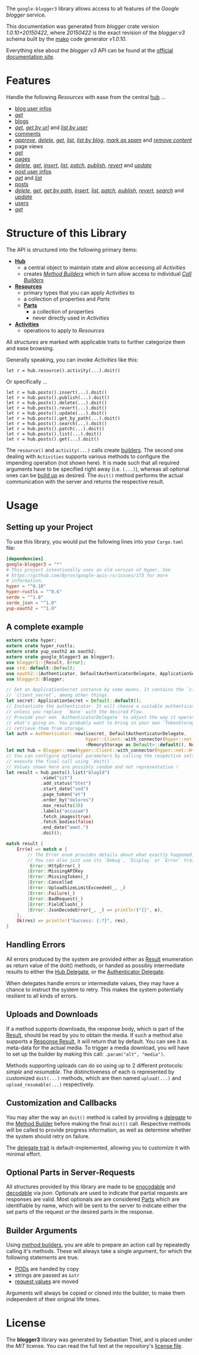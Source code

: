 <!---
DO NOT EDIT !
This file was generated automatically from 'src/mako/api/README.md.mako'
DO NOT EDIT !
-->
The `google-blogger3` library allows access to all features of the *Google blogger* service.

This documentation was generated from *blogger* crate version *1.0.10+20150422*, where *20150422* is the exact revision of the *blogger:v3* schema built by the [mako](http://www.makotemplates.org/) code generator *v1.0.10*.

Everything else about the *blogger* *v3* API can be found at the
[official documentation site](https://developers.google.com/blogger/docs/3.0/getting_started).
# Features

Handle the following *Resources* with ease from the central [hub](https://docs.rs/google-blogger3/1.0.10+20150422/google_blogger3/struct.Blogger.html) ... 

* [blog user infos](https://docs.rs/google-blogger3/1.0.10+20150422/google_blogger3/struct.BlogUserInfo.html)
 * [*get*](https://docs.rs/google-blogger3/1.0.10+20150422/google_blogger3/struct.BlogUserInfoGetCall.html)
* [blogs](https://docs.rs/google-blogger3/1.0.10+20150422/google_blogger3/struct.Blog.html)
 * [*get*](https://docs.rs/google-blogger3/1.0.10+20150422/google_blogger3/struct.BlogGetCall.html), [*get by url*](https://docs.rs/google-blogger3/1.0.10+20150422/google_blogger3/struct.BlogGetByUrlCall.html) and [*list by user*](https://docs.rs/google-blogger3/1.0.10+20150422/google_blogger3/struct.BlogListByUserCall.html)
* [comments](https://docs.rs/google-blogger3/1.0.10+20150422/google_blogger3/struct.Comment.html)
 * [*approve*](https://docs.rs/google-blogger3/1.0.10+20150422/google_blogger3/struct.CommentApproveCall.html), [*delete*](https://docs.rs/google-blogger3/1.0.10+20150422/google_blogger3/struct.CommentDeleteCall.html), [*get*](https://docs.rs/google-blogger3/1.0.10+20150422/google_blogger3/struct.CommentGetCall.html), [*list*](https://docs.rs/google-blogger3/1.0.10+20150422/google_blogger3/struct.CommentListCall.html), [*list by blog*](https://docs.rs/google-blogger3/1.0.10+20150422/google_blogger3/struct.CommentListByBlogCall.html), [*mark as spam*](https://docs.rs/google-blogger3/1.0.10+20150422/google_blogger3/struct.CommentMarkAsSpamCall.html) and [*remove content*](https://docs.rs/google-blogger3/1.0.10+20150422/google_blogger3/struct.CommentRemoveContentCall.html)
* page views
 * [*get*](https://docs.rs/google-blogger3/1.0.10+20150422/google_blogger3/struct.PageViewGetCall.html)
* [pages](https://docs.rs/google-blogger3/1.0.10+20150422/google_blogger3/struct.Page.html)
 * [*delete*](https://docs.rs/google-blogger3/1.0.10+20150422/google_blogger3/struct.PageDeleteCall.html), [*get*](https://docs.rs/google-blogger3/1.0.10+20150422/google_blogger3/struct.PageGetCall.html), [*insert*](https://docs.rs/google-blogger3/1.0.10+20150422/google_blogger3/struct.PageInsertCall.html), [*list*](https://docs.rs/google-blogger3/1.0.10+20150422/google_blogger3/struct.PageListCall.html), [*patch*](https://docs.rs/google-blogger3/1.0.10+20150422/google_blogger3/struct.PagePatchCall.html), [*publish*](https://docs.rs/google-blogger3/1.0.10+20150422/google_blogger3/struct.PagePublishCall.html), [*revert*](https://docs.rs/google-blogger3/1.0.10+20150422/google_blogger3/struct.PageRevertCall.html) and [*update*](https://docs.rs/google-blogger3/1.0.10+20150422/google_blogger3/struct.PageUpdateCall.html)
* [post user infos](https://docs.rs/google-blogger3/1.0.10+20150422/google_blogger3/struct.PostUserInfo.html)
 * [*get*](https://docs.rs/google-blogger3/1.0.10+20150422/google_blogger3/struct.PostUserInfoGetCall.html) and [*list*](https://docs.rs/google-blogger3/1.0.10+20150422/google_blogger3/struct.PostUserInfoListCall.html)
* [posts](https://docs.rs/google-blogger3/1.0.10+20150422/google_blogger3/struct.Post.html)
 * [*delete*](https://docs.rs/google-blogger3/1.0.10+20150422/google_blogger3/struct.PostDeleteCall.html), [*get*](https://docs.rs/google-blogger3/1.0.10+20150422/google_blogger3/struct.PostGetCall.html), [*get by path*](https://docs.rs/google-blogger3/1.0.10+20150422/google_blogger3/struct.PostGetByPathCall.html), [*insert*](https://docs.rs/google-blogger3/1.0.10+20150422/google_blogger3/struct.PostInsertCall.html), [*list*](https://docs.rs/google-blogger3/1.0.10+20150422/google_blogger3/struct.PostListCall.html), [*patch*](https://docs.rs/google-blogger3/1.0.10+20150422/google_blogger3/struct.PostPatchCall.html), [*publish*](https://docs.rs/google-blogger3/1.0.10+20150422/google_blogger3/struct.PostPublishCall.html), [*revert*](https://docs.rs/google-blogger3/1.0.10+20150422/google_blogger3/struct.PostRevertCall.html), [*search*](https://docs.rs/google-blogger3/1.0.10+20150422/google_blogger3/struct.PostSearchCall.html) and [*update*](https://docs.rs/google-blogger3/1.0.10+20150422/google_blogger3/struct.PostUpdateCall.html)
* [users](https://docs.rs/google-blogger3/1.0.10+20150422/google_blogger3/struct.User.html)
 * [*get*](https://docs.rs/google-blogger3/1.0.10+20150422/google_blogger3/struct.UserGetCall.html)




# Structure of this Library

The API is structured into the following primary items:

* **[Hub](https://docs.rs/google-blogger3/1.0.10+20150422/google_blogger3/struct.Blogger.html)**
    * a central object to maintain state and allow accessing all *Activities*
    * creates [*Method Builders*](https://docs.rs/google-blogger3/1.0.10+20150422/google_blogger3/trait.MethodsBuilder.html) which in turn
      allow access to individual [*Call Builders*](https://docs.rs/google-blogger3/1.0.10+20150422/google_blogger3/trait.CallBuilder.html)
* **[Resources](https://docs.rs/google-blogger3/1.0.10+20150422/google_blogger3/trait.Resource.html)**
    * primary types that you can apply *Activities* to
    * a collection of properties and *Parts*
    * **[Parts](https://docs.rs/google-blogger3/1.0.10+20150422/google_blogger3/trait.Part.html)**
        * a collection of properties
        * never directly used in *Activities*
* **[Activities](https://docs.rs/google-blogger3/1.0.10+20150422/google_blogger3/trait.CallBuilder.html)**
    * operations to apply to *Resources*

All *structures* are marked with applicable traits to further categorize them and ease browsing.

Generally speaking, you can invoke *Activities* like this:

```Rust,ignore
let r = hub.resource().activity(...).doit()
```

Or specifically ...

```ignore
let r = hub.posts().insert(...).doit()
let r = hub.posts().publish(...).doit()
let r = hub.posts().delete(...).doit()
let r = hub.posts().revert(...).doit()
let r = hub.posts().update(...).doit()
let r = hub.posts().get_by_path(...).doit()
let r = hub.posts().search(...).doit()
let r = hub.posts().patch(...).doit()
let r = hub.posts().list(...).doit()
let r = hub.posts().get(...).doit()
```

The `resource()` and `activity(...)` calls create [builders][builder-pattern]. The second one dealing with `Activities` 
supports various methods to configure the impending operation (not shown here). It is made such that all required arguments have to be 
specified right away (i.e. `(...)`), whereas all optional ones can be [build up][builder-pattern] as desired.
The `doit()` method performs the actual communication with the server and returns the respective result.

# Usage

## Setting up your Project

To use this library, you would put the following lines into your `Cargo.toml` file:

```toml
[dependencies]
google-blogger3 = "*"
# This project intentionally uses an old version of Hyper. See
# https://github.com/Byron/google-apis-rs/issues/173 for more
# information.
hyper = "^0.10"
hyper-rustls = "^0.6"
serde = "^1.0"
serde_json = "^1.0"
yup-oauth2 = "^1.0"
```

## A complete example

```Rust
extern crate hyper;
extern crate hyper_rustls;
extern crate yup_oauth2 as oauth2;
extern crate google_blogger3 as blogger3;
use blogger3::{Result, Error};
use std::default::Default;
use oauth2::{Authenticator, DefaultAuthenticatorDelegate, ApplicationSecret, MemoryStorage};
use blogger3::Blogger;

// Get an ApplicationSecret instance by some means. It contains the `client_id` and 
// `client_secret`, among other things.
let secret: ApplicationSecret = Default::default();
// Instantiate the authenticator. It will choose a suitable authentication flow for you, 
// unless you replace  `None` with the desired Flow.
// Provide your own `AuthenticatorDelegate` to adjust the way it operates and get feedback about 
// what's going on. You probably want to bring in your own `TokenStorage` to persist tokens and
// retrieve them from storage.
let auth = Authenticator::new(&secret, DefaultAuthenticatorDelegate,
                              hyper::Client::with_connector(hyper::net::HttpsConnector::new(hyper_rustls::TlsClient::new())),
                              <MemoryStorage as Default>::default(), None);
let mut hub = Blogger::new(hyper::Client::with_connector(hyper::net::HttpsConnector::new(hyper_rustls::TlsClient::new())), auth);
// You can configure optional parameters by calling the respective setters at will, and
// execute the final call using `doit()`.
// Values shown here are possibly random and not representative !
let result = hub.posts().list("blogId")
             .view("sit")
             .add_status("Stet")
             .start_date("sed")
             .page_token("et")
             .order_by("dolores")
             .max_results(38)
             .labels("accusam")
             .fetch_images(true)
             .fetch_bodies(false)
             .end_date("amet.")
             .doit();

match result {
    Err(e) => match e {
        // The Error enum provides details about what exactly happened.
        // You can also just use its `Debug`, `Display` or `Error` traits
         Error::HttpError(_)
        |Error::MissingAPIKey
        |Error::MissingToken(_)
        |Error::Cancelled
        |Error::UploadSizeLimitExceeded(_, _)
        |Error::Failure(_)
        |Error::BadRequest(_)
        |Error::FieldClash(_)
        |Error::JsonDecodeError(_, _) => println!("{}", e),
    },
    Ok(res) => println!("Success: {:?}", res),
}

```
## Handling Errors

All errors produced by the system are provided either as [Result](https://docs.rs/google-blogger3/1.0.10+20150422/google_blogger3/enum.Result.html) enumeration as return value of 
the doit() methods, or handed as possibly intermediate results to either the 
[Hub Delegate](https://docs.rs/google-blogger3/1.0.10+20150422/google_blogger3/trait.Delegate.html), or the [Authenticator Delegate](https://docs.rs/yup-oauth2/*/yup_oauth2/trait.AuthenticatorDelegate.html).

When delegates handle errors or intermediate values, they may have a chance to instruct the system to retry. This 
makes the system potentially resilient to all kinds of errors.

## Uploads and Downloads
If a method supports downloads, the response body, which is part of the [Result](https://docs.rs/google-blogger3/1.0.10+20150422/google_blogger3/enum.Result.html), should be
read by you to obtain the media.
If such a method also supports a [Response Result](https://docs.rs/google-blogger3/1.0.10+20150422/google_blogger3/trait.ResponseResult.html), it will return that by default.
You can see it as meta-data for the actual media. To trigger a media download, you will have to set up the builder by making
this call: `.param("alt", "media")`.

Methods supporting uploads can do so using up to 2 different protocols: 
*simple* and *resumable*. The distinctiveness of each is represented by customized 
`doit(...)` methods, which are then named `upload(...)` and `upload_resumable(...)` respectively.

## Customization and Callbacks

You may alter the way an `doit()` method is called by providing a [delegate](https://docs.rs/google-blogger3/1.0.10+20150422/google_blogger3/trait.Delegate.html) to the 
[Method Builder](https://docs.rs/google-blogger3/1.0.10+20150422/google_blogger3/trait.CallBuilder.html) before making the final `doit()` call. 
Respective methods will be called to provide progress information, as well as determine whether the system should 
retry on failure.

The [delegate trait](https://docs.rs/google-blogger3/1.0.10+20150422/google_blogger3/trait.Delegate.html) is default-implemented, allowing you to customize it with minimal effort.

## Optional Parts in Server-Requests

All structures provided by this library are made to be [enocodable](https://docs.rs/google-blogger3/1.0.10+20150422/google_blogger3/trait.RequestValue.html) and 
[decodable](https://docs.rs/google-blogger3/1.0.10+20150422/google_blogger3/trait.ResponseResult.html) via *json*. Optionals are used to indicate that partial requests are responses 
are valid.
Most optionals are are considered [Parts](https://docs.rs/google-blogger3/1.0.10+20150422/google_blogger3/trait.Part.html) which are identifiable by name, which will be sent to 
the server to indicate either the set parts of the request or the desired parts in the response.

## Builder Arguments

Using [method builders](https://docs.rs/google-blogger3/1.0.10+20150422/google_blogger3/trait.CallBuilder.html), you are able to prepare an action call by repeatedly calling it's methods.
These will always take a single argument, for which the following statements are true.

* [PODs][wiki-pod] are handed by copy
* strings are passed as `&str`
* [request values](https://docs.rs/google-blogger3/1.0.10+20150422/google_blogger3/trait.RequestValue.html) are moved

Arguments will always be copied or cloned into the builder, to make them independent of their original life times.

[wiki-pod]: http://en.wikipedia.org/wiki/Plain_old_data_structure
[builder-pattern]: http://en.wikipedia.org/wiki/Builder_pattern
[google-go-api]: https://github.com/google/google-api-go-client

# License
The **blogger3** library was generated by Sebastian Thiel, and is placed 
under the *MIT* license.
You can read the full text at the repository's [license file][repo-license].

[repo-license]: https://github.com/Byron/google-apis-rsblob/master/LICENSE.md
